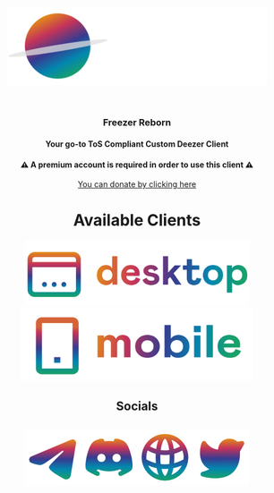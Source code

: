 <html>
<body>
<div align="center">
<p><a href="https://github.com/SaturnMusic/"><img src="https://github.com/SaturnMusic/.github/blob/main/banner.png?raw=true" alt="Logo" width="463" height="139.47"></a></p>
<br>
<h3>Freezer Reborn</h3>
<h4>Your go-to <b>ToS Compliant</b> Custom Deezer Client</h4>
<h4>⚠️ A premium account is required in order to use this client ⚠️</h4>
<a href="https://fund.saturnclient.dev/">You can donate by clicking here</a>
<h1> Available Clients </h1>
  <p><a href="https://github.com/SaturnMusic/pc"><img src="https://github.com/SaturnMusic/.github/blob/main/desktop.png?raw=true" alt="Logo" width="401" height="115.82"></a><a href="https://github.com/SaturnMusic/mobile"><img src="https://github.com/SaturnMusic/.github/blob/main/mobile.png?raw=true" alt="Logo" width="416" height="132.36"></a></p>
<h2> Socials <h2>
  <p><a href="https://t.me/SaturnReleases"><img src="https://github.com/SaturnMusic/.github/blob/main/telegram.png?raw=true" alt="Logo" width="100" height="100"></a><a href="https://saturn.kim/discord"><img src="https://github.com/SaturnMusic/.github/blob/main/discord.png?raw=true" alt="Logo" width="100" height="100"></a><a href="https://saturn.kim/"><img src="https://github.com/SaturnMusic/.github/blob/main/web.png?raw=true" alt="Logo" width="100" height="100"></a><a href="https://x.com/saturn2k22"><img src="https://github.com/SaturnMusic/.github/blob/main/twitter.png?raw=true" alt="Logo" width="100" height="100"></a></p>
</div>
</body>
</html>
